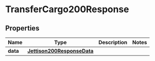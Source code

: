

# TransferCargo200Response



## Properties

| Name | Type | Description | Notes |
|------------ | ------------- | ------------- | -------------|
|**data** | [**Jettison200ResponseData**](Jettison200ResponseData.md) |  |  |



